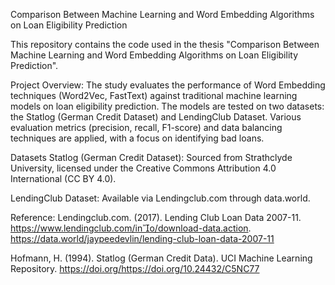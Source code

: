 Comparison Between Machine Learning and Word Embedding Algorithms on Loan Eligibility Prediction

This repository contains the code used in the thesis "Comparison Between Machine Learning and Word Embedding Algorithms on Loan Eligibility Prediction".

Project Overview:
The study evaluates the performance of Word Embedding techniques (Word2Vec, FastText) against traditional machine learning models on loan eligibility prediction. The models are tested on two datasets: the Statlog (German Credit Dataset) and LendingClub Dataset. Various evaluation metrics (precision, recall, F1-score) and data balancing techniques are applied, with a focus on identifying bad loans.

Datasets
Statlog (German Credit Dataset): Sourced from Strathclyde University, licensed under the Creative Commons Attribution 4.0 International (CC BY 4.0).

LendingClub Dataset: Available via Lendingclub.com through data.world.

Reference:
Lendingclub.com. (2017). Lending Club Loan Data 2007-11. https://www.lendingclub.com/ino/download-data.action. https://data.world/jaypeedevlin/lending-club-loan-data-2007-11

Hofmann, H. (1994). Statlog (German Credit Data). UCI Machine Learning Repository. https://doi.org/https://doi.org/10.24432/C5NC77
